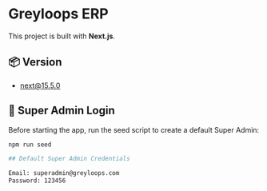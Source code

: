 # Greyloops ERP

This project is built with **Next.js**.

## 📦 Version

- next@15.5.0

## 🔑 Super Admin Login

Before starting the app, run the seed script to create a default Super Admin:

```bash
npm run seed

## Default Super Admin Credentials

Email: superadmin@greyloops.com
Password: 123456
